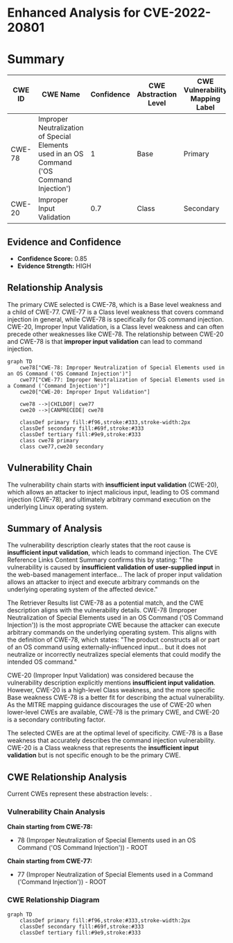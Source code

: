 # Enhanced Analysis for CVE-2022-20801

# Summary
| CWE ID | CWE Name | Confidence | CWE Abstraction Level | CWE Vulnerability Mapping Label | CWE-Vulnerability Mapping Notes |
|---|---|---|---|---|---|
| CWE-78 | Improper Neutralization of Special Elements used in an OS Command ('OS Command Injection') | 1 | Base | Primary | Allowed |
| CWE-20 | Improper Input Validation | 0.7 | Class | Secondary | Discouraged |

## Evidence and Confidence

*   **Confidence Score:** 0.85
*   **Evidence Strength:** HIGH

## Relationship Analysis
The primary CWE selected is CWE-78, which is a Base level weakness and a child of CWE-77. CWE-77 is a Class level weakness that covers command injection in general, while CWE-78 is specifically for OS command injection. CWE-20, Improper Input Validation, is a Class level weakness and can often precede other weaknesses like CWE-78. The relationship between CWE-20 and CWE-78 is that **improper input validation** can lead to command injection.

```mermaid
graph TD
    cwe78["CWE-78: Improper Neutralization of Special Elements used in an OS Command ('OS Command Injection')"]
    cwe77["CWE-77: Improper Neutralization of Special Elements used in a Command ('Command Injection')"]
    cwe20["CWE-20: Improper Input Validation"]
    
    cwe78 -->|CHILDOF| cwe77
    cwe20 -->|CANPRECEDE| cwe78
    
    classDef primary fill:#f96,stroke:#333,stroke-width:2px
    classDef secondary fill:#69f,stroke:#333
    classDef tertiary fill:#9e9,stroke:#333
    class cwe78 primary
    class cwe77,cwe20 secondary
```

## Vulnerability Chain
The vulnerability chain starts with **insufficient input validation** (CWE-20), which allows an attacker to inject malicious input, leading to OS command injection (CWE-78), and ultimately arbitrary command execution on the underlying Linux operating system.

## Summary of Analysis
The vulnerability description clearly states that the root cause is **insufficient input validation**, which leads to command injection. The CVE Reference Links Content Summary confirms this by stating: "The vulnerability is caused by **insufficient validation of user-supplied input** in the web-based management interface... The lack of proper input validation allows an attacker to inject and execute arbitrary commands on the underlying operating system of the affected device."

The Retriever Results list CWE-78 as a potential match, and the CWE description aligns with the vulnerability details. CWE-78 (Improper Neutralization of Special Elements used in an OS Command ('OS Command Injection')) is the most appropriate CWE because the attacker can execute arbitrary commands on the underlying operating system. This aligns with the definition of CWE-78, which states: "The product constructs all or part of an OS command using externally-influenced input... but it does not neutralize or incorrectly neutralizes special elements that could modify the intended OS command."

CWE-20 (Improper Input Validation) was considered because the vulnerability description explicitly mentions **insufficient input validation**. However, CWE-20 is a high-level Class weakness, and the more specific Base weakness CWE-78 is a better fit for describing the actual vulnerability. As the MITRE mapping guidance discourages the use of CWE-20 when lower-level CWEs are available, CWE-78 is the primary CWE, and CWE-20 is a secondary contributing factor.

The selected CWEs are at the optimal level of specificity. CWE-78 is a Base weakness that accurately describes the command injection vulnerability. CWE-20 is a Class weakness that represents the **insufficient input validation** but is not specific enough to be the primary CWE.


## CWE Relationship Analysis

Current CWEs represent these abstraction levels: .


### Vulnerability Chain Analysis

**Chain starting from CWE-78:**
- 78 (Improper Neutralization of Special Elements used in an OS Command ('OS Command Injection')) - ROOT


**Chain starting from CWE-77:**
- 77 (Improper Neutralization of Special Elements used in a Command ('Command Injection')) - ROOT



### CWE Relationship Diagram

```mermaid
graph TD
    classDef primary fill:#f96,stroke:#333,stroke-width:2px
    classDef secondary fill:#69f,stroke:#333
    classDef tertiary fill:#9e9,stroke:#333
```
